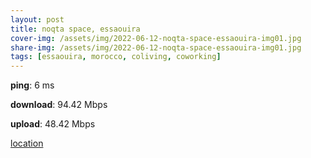 ```yaml
---
layout: post
title: noqta space, essaouira
cover-img: /assets/img/2022-06-12-noqta-space-essaouira-img01.jpg
share-img: /assets/img/2022-06-12-noqta-space-essaouira-img01.jpg
tags: [essaouira, morocco, coliving, coworking]
---
```


**ping**: 6 ms

**download**: 94.42 Mbps

**upload**: 48.42 Mbps

[location](https://goo.gl/maps/654LvtjEaXtLZxa8A)
